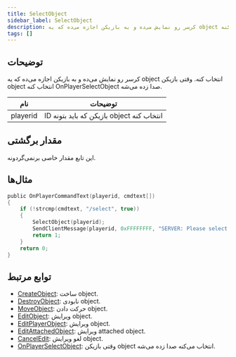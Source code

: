 ```yaml
---
title: SelectObject
sidebar_label: SelectObject
description: کرسر رو نمایش می‌ده و به بازیکن اجازه می‌ده که یه object انتخاب کنه.
tags: []
---
```


## توضیحات

کرسر رو نمایش می‌ده و به بازیکن اجازه می‌ده که یه object انتخاب کنه. وقتی بازیکن object انتخاب کنه OnPlayerSelectObject صدا زده می‌شه.

| نام     | توضیحات                                                   |
| -------- | ------------------------------------------------------------- |
| playerid | ID بازیکن که باید بتونه object انتخاب کنه |

## مقدار برگشتی

این تابع مقدار خاصی برنمی‌گردونه.

## مثال‌ها

```c
public OnPlayerCommandText(playerid, cmdtext[])
{
    if (!strcmp(cmdtext, "/select", true))
    {
        SelectObject(playerid);
        SendClientMessage(playerid, 0xFFFFFFFF, "SERVER: Please select the object you'd like to edit!");
        return 1;
    }
    return 0;
}
```

## توابع مرتبط

- [CreateObject](CreateObject): ساخت object.
- [DestroyObject](DestroyObject): نابودی object.
- [MoveObject](MoveObject): حرکت دادن object.
- [EditObject](EditObject): ویرایش object.
- [EditPlayerObject](EditPlayerObject): ویرایش object.
- [EditAttachedObject](EditAttachedObject): ویرایش attached object.
- [CancelEdit](CancelEdit): لغو ویرایش object.
- [OnPlayerSelectObject](../callbacks/OnPlayerSelectObject): وقتی بازیکن object انتخاب می‌کنه صدا زده می‌شه.